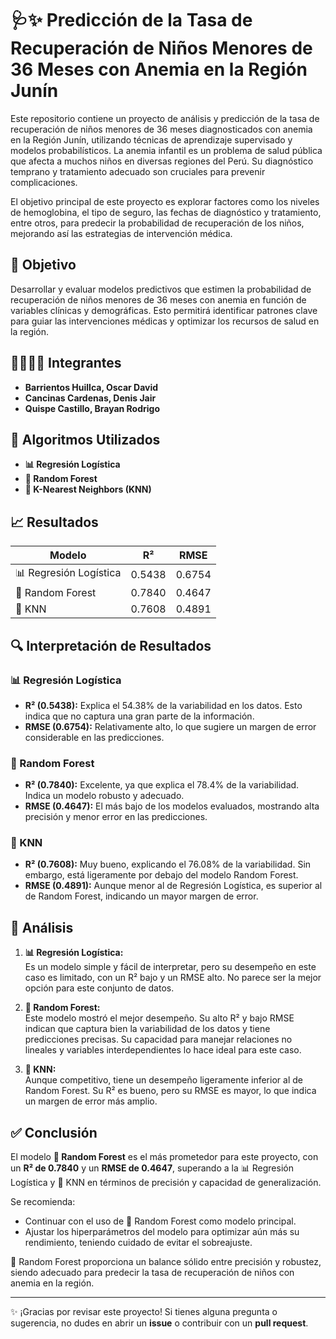 # 🩺✨ Predicción de la Tasa de Recuperación de Niños Menores de 36 Meses con Anemia en la Región Junín

Este repositorio contiene un proyecto de análisis y predicción de la tasa de recuperación de niños menores de 36 meses diagnosticados con anemia en la Región Junín, utilizando técnicas de aprendizaje supervisado y modelos probabilísticos. La anemia infantil es un problema de salud pública que afecta a muchos niños en diversas regiones del Perú. Su diagnóstico temprano y tratamiento adecuado son cruciales para prevenir complicaciones. 

El objetivo principal de este proyecto es explorar factores como los niveles de hemoglobina, el tipo de seguro, las fechas de diagnóstico y tratamiento, entre otros, para predecir la probabilidad de recuperación de los niños, mejorando así las estrategias de intervención médica.

## 🎯 Objetivo

Desarrollar y evaluar modelos predictivos que estimen la probabilidad de recuperación de niños menores de 36 meses con anemia en función de variables clínicas y demográficas. Esto permitirá identificar patrones clave para guiar las intervenciones médicas y optimizar los recursos de salud en la región.

## 👨‍💻👩‍💻 Integrantes

- **Barrientos Huillca, Oscar David**  
- **Cancinas Cardenas, Denis Jair**  
- **Quispe Castillo, Brayan Rodrigo**

## 🤖 Algoritmos Utilizados

- **📊 Regresión Logística**  
- **🌲 Random Forest**  
- **📍 K-Nearest Neighbors (KNN)**

## 📈 Resultados

| Modelo             | R²          | RMSE       |
|--------------------|-------------|------------|
| 📊 Regresión Logística | 0.5438      | 0.6754     |
| 🌲 Random Forest       | 0.7840      | 0.4647     |
| 📍 KNN                | 0.7608      | 0.4891     |

## 🔍 Interpretación de Resultados

### 📊 Regresión Logística
- **R² (0.5438):** Explica el 54.38% de la variabilidad en los datos. Esto indica que no captura una gran parte de la información.  
- **RMSE (0.6754):** Relativamente alto, lo que sugiere un margen de error considerable en las predicciones.

### 🌲 Random Forest
- **R² (0.7840):** Excelente, ya que explica el 78.4% de la variabilidad. Indica un modelo robusto y adecuado.  
- **RMSE (0.4647):** El más bajo de los modelos evaluados, mostrando alta precisión y menor error en las predicciones.

### 📍 KNN
- **R² (0.7608):** Muy bueno, explicando el 76.08% de la variabilidad. Sin embargo, está ligeramente por debajo del modelo Random Forest.  
- **RMSE (0.4891):** Aunque menor al de Regresión Logística, es superior al de Random Forest, indicando un mayor margen de error.

## 🧐 Análisis

1. **📊 Regresión Logística:**  
   Es un modelo simple y fácil de interpretar, pero su desempeño en este caso es limitado, con un R² bajo y un RMSE alto. No parece ser la mejor opción para este conjunto de datos.  

2. **🌲 Random Forest:**  
   Este modelo mostró el mejor desempeño. Su alto R² y bajo RMSE indican que captura bien la variabilidad de los datos y tiene predicciones precisas. Su capacidad para manejar relaciones no lineales y variables interdependientes lo hace ideal para este caso.  

3. **📍 KNN:**  
   Aunque competitivo, tiene un desempeño ligeramente inferior al de Random Forest. Su R² es bueno, pero su RMSE es mayor, lo que indica un margen de error más amplio.  

## ✅ Conclusión

El modelo **🌲 Random Forest** es el más prometedor para este proyecto, con un **R² de 0.7840** y un **RMSE de 0.4647**, superando a la 📊 Regresión Logística y 📍 KNN en términos de precisión y capacidad de generalización. 

Se recomienda:  
- Continuar con el uso de 🌲 Random Forest como modelo principal.  
- Ajustar los hiperparámetros del modelo para optimizar aún más su rendimiento, teniendo cuidado de evitar el sobreajuste.  

🌲 Random Forest proporciona un balance sólido entre precisión y robustez, siendo adecuado para predecir la tasa de recuperación de niños con anemia en la región.

---

✨ ¡Gracias por revisar este proyecto! Si tienes alguna pregunta o sugerencia, no dudes en abrir un **issue** o contribuir con un **pull request**.
